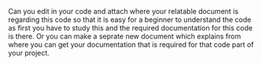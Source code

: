 Can you edit in your code and attach where your relatable document is regarding this code so that it is easy for a beginner to understand the code as 
first you have to study this and 
the required documentation for this code is there. Or you can make a seprate new document which explains from where you can get your documentation that is required for that code part of your project.
